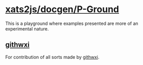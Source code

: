# [xats2js/docgen/P-Ground](https://github.com/xanadu-lang/xats2js/tree/master/docgen/P-Ground)

This is a playground where examples presented are more of an experimental nature.

## [githwxi](./githwxi)

For contribution of all sorts made by [githwxi](./https://github.com/githwxi).
